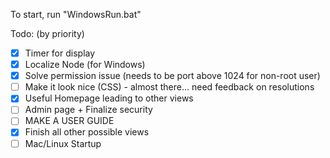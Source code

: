 To start, run "WindowsRun.bat"

Todo: (by priority)

- [X] Timer for display
- [X] Localize Node (for Windows)
- [X] Solve permission issue (needs to be port above 1024 for non-root user)
- [ ] Make it look nice (CSS) - almost there... need feedback on resolutions
- [X] Useful Homepage leading to other views
- [ ] Admin page + Finalize security
- [ ] MAKE A USER GUIDE
- [X] Finish all other possible views
- [ ] Mac/Linux Startup
